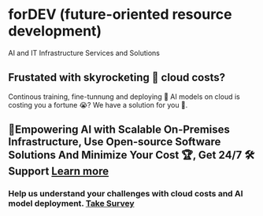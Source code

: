 # forDEV (future-oriented resource development)
AI and IT Infrastructure Services and Solutions

## Frustated with skyrocketing 🚀 cloud costs?
Continous training, fine-tunnung and deploying 🤖 AI models on cloud is costing you a fortune 😭?
We have a solution for you 🤩. 

## 💪Empowering AI with Scalable On-Premises Infrastructure, Use Open-source Software Solutions And Minimize Your Cost 🏆, Get 24/7 🛠️ Support  [Learn more](https://fordevio.me)


### Help us understand your challenges with cloud costs and AI model deployment. [Take Survey](https://docs.google.com/forms/d/e/1FAIpQLSfrd-ORmow81mvEOw4WQIXjrCTJ9qxU-vm-oO1MLsFWSWlEbg/viewform)